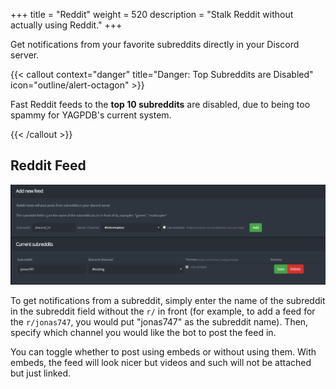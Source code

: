 +++
title = "Reddit"
weight = 520
description = "Stalk Reddit without actually using Reddit."
+++

Get notifications from your favorite subreddits directly in your Discord server.

<!--more-->


<!-- TODO: Doubtful. -->
{{< callout context="danger" title="Danger: Top Subreddits are Disabled" icon="outline/alert-octagon" >}}

Fast Reddit feeds to the **top 10 subreddits** are disabled, due to being too spammy for YAGPDB's current system.

{{< /callout >}}

## Reddit Feed

![Small showcase of the Reddit feeds interface.](./reddit.png)

To get notifications from a subreddit, simply enter the name of the subreddit in the subreddit field without the `r/` in
front (for example, to add a feed for the `r/jonas747`, you would put "jonas747" as the subreddit name). Then, specify
which channel you would like the bot to post the feed in.

You can toggle whether to post using embeds or without using them. With embeds, the feed will look nicer but videos and
such will not be attached but just linked.
